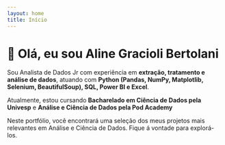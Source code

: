 ```yaml
---
layout: home
title: Início
---
```


# 👋 Olá, eu sou Aline Gracioli Bertolani

Sou Analista de Dados Jr com experiência em **extração, tratamento e análise de dados**, atuando com **Python (Pandas, NumPy, Matplotlib, Selenium, BeautifulSoup), SQL, Power BI e Excel**.  

Atualmente, estou cursando **Bacharelado em Ciência de Dados pela Univesp** e **Análise e Ciência de Dados pela Pod Academy** 

Neste portfólio, você encontrará uma seleção dos meus projetos mais relevantes em Análise e Ciência de Dados. Fique á vontade para explorá-los.

